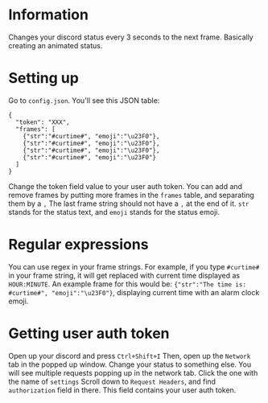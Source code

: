 # Information
Changes your discord status every 3 seconds to the next frame. Basically creating an animated status.
# Setting up
Go to `config.json`. You'll see this JSON table:
```
{
  "token": "XXX",
  "frames": [
    {"str":"#curtime#", "emoji":"\u23F0"},
    {"str":"#curtime#", "emoji":"\u23F0"},
    {"str":"#curtime#", "emoji":"\u23F0"},
    {"str":"#curtime#", "emoji":"\u23F0"}
  ]
}
```
Change the token field value to your user auth token.
You can add and remove frames by putting more frames in the `frames` table, and separating them by a `,`
The last frame string should not have a `,` at the end of it.
`str` stands for the status text, and `emoji` stands for the status emoji.
# Regular expressions
You can use regex in your frame strings. For example, if you type `#curtime#` in your frame string, it will get replaced with current time displayed as `HOUR:MINUTE`. An example frame for this would be: `{"str":"The time is: #curtime#", "emoji":"\u23F0"}`, displaying current time with an alarm clock emoji.
# Getting user auth token
Open up your discord and press `Ctrl+Shift+I`
Then, open up the `Network` tab in the popped up window.
Change your status to something else.
You will see multiple requests popping up in the network tab. Click the one with the name of `settings`
Scroll down to `Request Headers`, and find `authorization` field in there. 
This field contains your user auth token.
